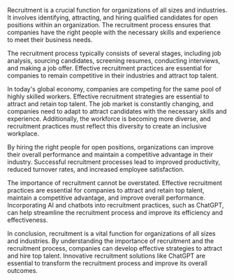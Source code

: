 
Recruitment is a crucial function for organizations of all sizes and industries. It involves identifying, attracting, and hiring qualified candidates for open positions within an organization. The recruitment process ensures that companies have the right people with the necessary skills and experience to meet their business needs.

The recruitment process typically consists of several stages, including job analysis, sourcing candidates, screening resumes, conducting interviews, and making a job offer. Effective recruitment practices are essential for companies to remain competitive in their industries and attract top talent.

In today's global economy, companies are competing for the same pool of highly skilled workers. Effective recruitment strategies are essential to attract and retain top talent. The job market is constantly changing, and companies need to adapt to attract candidates with the necessary skills and experience. Additionally, the workforce is becoming more diverse, and recruitment practices must reflect this diversity to create an inclusive workplace.

By hiring the right people for open positions, organizations can improve their overall performance and maintain a competitive advantage in their industry. Successful recruitment processes lead to improved productivity, reduced turnover rates, and increased employee satisfaction.

The importance of recruitment cannot be overstated. Effective recruitment practices are essential for companies to attract and retain top talent, maintain a competitive advantage, and improve overall performance. Incorporating AI and chatbots into recruitment practices, such as ChatGPT, can help streamline the recruitment process and improve its efficiency and effectiveness.

In conclusion, recruitment is a vital function for organizations of all sizes and industries. By understanding the importance of recruitment and the recruitment process, companies can develop effective strategies to attract and hire top talent. Innovative recruitment solutions like ChatGPT are essential to transform the recruitment process and improve its overall outcomes.
